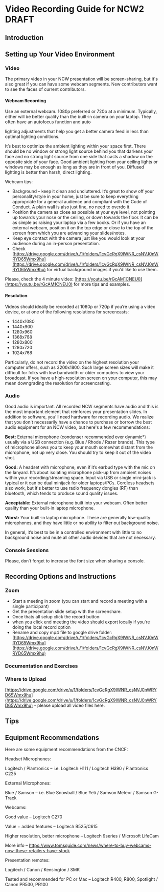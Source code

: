 # Video Recording Guide for NCW2 DRAFT


## Introduction


## Setting up Your Video Environment


### Video

The primary video in your NCW presentation will be screen-sharing, but it's also great if you can have some webcam segments.  New contributors want to see the faces of current contributors.


#### Webcam Recording

Use an external webcam. 1080p preferred or 720p at a minimum. Typically, either will be better quality than the built-in camera on your laptop. They often have an autofocus function and auto

lighting adjustments that help you get a better camera feed in less than optimal lighting conditions.

It’s best to optimize the ambient lighting within your space first. There should be no window or strong light source behind you that darkens your face and no strong light source from one side that casts a shadow on the opposite side of your face. Good ambient lighting from your ceiling lights or windows may be enough as long as they are in front of you. Diffused lighting is better than harsh, direct lighting.





Webcam tips:



*   Background – keep it clean and uncluttered. It’s great to show off your personality/style in your home, just be sure to keep everything appropriate for a general audience and compliant with the Code of Conduct. A plain wall is also just fine, no need to overdo it.
*   Position the camera as close as possible at your eye level, not pointing up towards your nose or the ceiling, or down towards the floor. It can be as simple as raising your laptop via a few books. Or if you have an external webcam, position it on the top edge or close to the top of the screen from which you are advancing your slides/notes.
*   Keep eye contact with the camera just like you would look at your audience during an in-person presentation. 
*   Check [https://drive.google.com/drive/u/1/folders/1cvGcRgX9IWNR_csNVJ0nWRYD65Wmx9hu](https://drive.google.com/drive/u/1/folders/1cvGcRgX9IWNR_csNVJ0nWRYD65Wmx9hu) for virtual background images if you’d like to use them. 

Please, check the 4 minute video: [https://youtu.be/rGcAM1CNEU0](https://youtu.be/rGcAM1CNEU0) for more tips and examples.


#### Resolution

Videos should ideally be recorded at 1080p or 720p if you’re using a video device, or at one of the following resolutions for screencasts:



*   1440x1080
*   1440x900
*   1280x960
*   1368x768
*   1280x800
*   1280x720
*   1024x768

Particularly, do not record the video on the highest resolution your computer offers, such as 3200x1800.  Such large screen sizes will make it difficult for folks with low bandwidth or older computers to view your broadcast.  If you have a high-resolution screen on your computer, this may mean downgrading the resolution for screencasting.


### Audio

Good audio is important. All recorded NCW segments have audio and this is the most important element that reinforces your presentation slides. In addition to software, you'll need hardware for recording audio.  We realize that you don't necessarily have a chance to purchase or borrow the best audio equipment for an NCW video, but here's a few recommendations:

**Best:** External microphone (condenser recommended over dynamic*) usually via a USB connection (e.g. Blue / Rhode / Razer brands). This type of microphone allows you to keep your mouth somewhat distant from the microphone, not up very close. You should try to keep it out of the video shot.

**Good:** A headset with microphone, even if it’s earbud type with the mic on the lanyard. It’s about isolating microphone pick-up from ambient noises within your recording/streaming space. Input via USB or single mini-jack is typical or it can be dual minijack for older laptops/PCs.  Cordless headsets also work, but it's better to use radio frequency dongles (RF) than bluetooth, which tends to produce sound quality issues.

**Acceptable:** External microphone built into your webcam. Often better quality than your built-in laptop microphone.

**Worst:** Your built-in laptop microphone.  These are generally low-quality microphones, and they have little or no ability to filter out background noise.

In general, it’s best to be in a controlled environment with little to no background noise and mute all other audio devices that are not necessary.

   		 	


### Console Sessions

Please, don’t forget to increase the font size when sharing a console. 


## Recording Options and Instructions


### Zoom



*   Start a meeting in zoom (you can start and record a meeting with a single participant)
*   Get the presentation slide setup with the screenshare.
*   Once thats all setup click the record button
*   when you click end meeting the video should export locally if you're doing the local record option
*   Rename and copy mp4 file to google drive folder: [https://drive.google.com/drive/u/1/folders/1cvGcRgX9IWNR_csNVJ0nWRYD65Wmx9hu](https://drive.google.com/drive/u/1/folders/1cvGcRgX9IWNR_csNVJ0nWRYD65Wmx9hu)  



### Documentation and Exercises


### Where to Upload

[https://drive.google.com/drive/u/1/folders/1cvGcRgX9IWNR_csNVJ0nWRYD65Wmx9hu](https://drive.google.com/drive/u/1/folders/1cvGcRgX9IWNR_csNVJ0nWRYD65Wmx9hu) - please upload all video files here. 


## Tips


## Equipment Recommendations

Here are some equipment recommendations from the CNCF:

Headset Microphones:

Logitech / Plantronics – i.e. Logitech H111 / Logitech H390 / Plantronics C225

External Microphones:

Blue / Samson – i.e. Blue Snowball / Blue Yeti / Samson Meteor / Samson G-Track

Webcams:

Good value – Logitech C270

Value + added features – Logitech B525/C615

Higher resolution, better microphone – Logitech 9series / Microsoft LifeCam 

More info – https://www.tomsguide.com/news/where-to-buy-webcams-now-these-retailers-have-stock

Presentation remotes:

Logitech / Canon / Kensington / SMK

Tested and recommended for PC or Mac – Logitech R400, R800, Spotlight / Canon PR500, PR100

